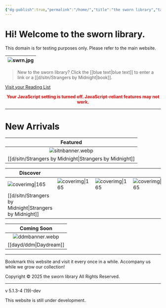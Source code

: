 ```yaml
---
{"dg-publish":true,"permalink":"/home/","title":"the sworn library","tags":["gardenEntry"]}
---
```


# Hi! Welcome to the sworn library.
This domain is for testing purposes only. Please refer to the main website.

| ![swrn.jpg](/img/user/b%20storage/swrn.jpg) |
| :-----------: |

> New to the sworn library?
Click the [[blue text\|blue text]] to enter a link or a [[d/sitn/Strangers by Midnight\|book]].

<a href="https://swrn.vercel.app/b-storage/library" class="squared-button">Visit your Reading List</a>

<noscript>
  <p style="color: red; font-weight: bold; text-align: center;">
    Your JavaScript setting is turned off. JavaScript-reliant features may not work.
  </p>
</noscript>

<section id="continue-section" style="display: none;">
    <button id="continueBtn" class="squared-button">Continue Reading</button>
</section>

***

# New Arrivals

|      Featured      |
| :----------------------------------------------: |
|               ![sitnbanner.webp](/img/user/d/sitn/sitnbanner.webp)               |
| [[d/sitn/Strangers by Midnight\|Strangers by Midnight]] |



| Discover                         |                           |                           |                           |
| -------------------------------- | ------------------------- | ------------------------- | ------------------------- |
| ![coverimg\|165](/img/user/d/sitn/sitncover.webp) | ![coverimg\|165](/img/user/d/swb.jpg) | ![coverimg\|165](/img/user/d/swb.jpg) | ![coverimg\|165](/img/user/d/swb.jpg) |
| [[d/sitn/Strangers by Midnight\|Strangers by Midnight]]        |                           |                           |                           |


|     Coming Soon     |
| :-----------------: |
| ![ddmbanner.webp](/img/user/dayd/ddmstorage/ddmbanner.webp) |
|  [[dayd/ddm\|Daydream]]  |

---
Bookmark this website and visit it every once in a while. Accompany us while we grow our collection!

Copyright © 2025 the sworn library
All Rights Reserved.

***

v 5.1.3-4 (19)-dev

This website is still under development.

<script src="https://starryxoxo.github.io/treeajmgar/src/helpers/tables.js"></script>
<script src="https://starryxoxo.github.io/treeajmgar/src/helpers/imagelist.js"></script>
<script src="https://starryxoxo.github.io/treeajmgar/src/helpers/homeLastPage.js"></script>
